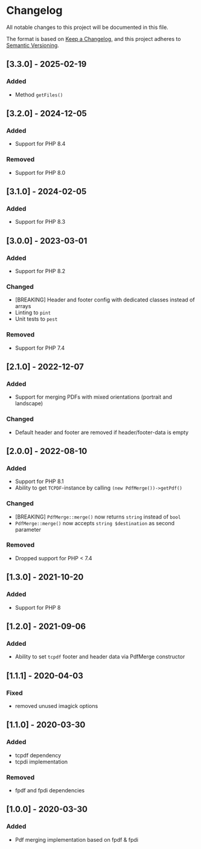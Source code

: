 # Changelog
All notable changes to this project will be documented in this file.

The format is based on [Keep a Changelog](https://keepachangelog.com/en/1.0.0/),
and this project adheres to [Semantic Versioning](https://semver.org/spec/v2.0.0.html).

## [3.3.0] - 2025-02-19
### Added
- Method `getFiles()`

## [3.2.0] - 2024-12-05
### Added
- Support for PHP 8.4

### Removed
- Support for PHP 8.0

## [3.1.0] - 2024-02-05
### Added
- Support for PHP 8.3

## [3.0.0] - 2023-03-01
### Added
- Support for PHP 8.2

### Changed
- [BREAKING] Header and footer config with dedicated classes instead of arrays
- Linting to `pint`
- Unit tests to `pest`

### Removed
- Support for PHP 7.4

## [2.1.0] - 2022-12-07
### Added
- Support for merging PDFs with mixed orientations (portrait and landscape)

### Changed
- Default header and footer are removed if header/footer-data is empty

## [2.0.0] - 2022-08-10
### Added
- Support for PHP 8.1
- Ability to get `TCPDF`-instance by calling `(new PdfMerge())->getPdf()`

### Changed
- [BREAKING] `PdfMerge::merge()` now returns `string` instead of `bool`
- `PdfMerge::merge()` now accepts `string $destination` as second parameter

### Removed
- Dropped support for PHP < 7.4

## [1.3.0] - 2021-10-20
### Added
- Support for PHP 8

## [1.2.0] - 2021-09-06
### Added
- Ability to set `tcpdf` footer and header data via PdfMerge constructor

## [1.1.1] - 2020-04-03
### Fixed
- removed unused imagick options

## [1.1.0] - 2020-03-30
### Added
- tcpdf dependency
- tcpdi implementation

### Removed
- fpdf and fpdi dependencies

## [1.0.0] - 2020-03-30

### Added
- Pdf merging implementation based on fpdf & fpdi
